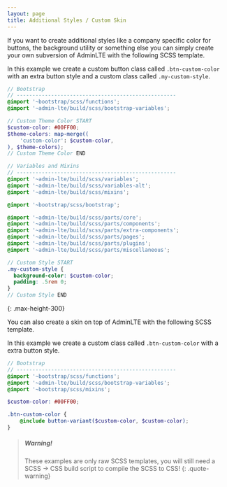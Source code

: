 ```yaml
---
layout: page
title: Additional Styles / Custom Skin
---
```


If you want to create additional styles like a company specific color for buttons, the background utility or something else you can simply create your own subversion of AdminLTE with the following SCSS template.

In this example we create a custom button class called `.btn-custom-color` with an extra button style and a custom class called `.my-custom-style`.

```scss
// Bootstrap
// ---------------------------------------------------
@import '~bootstrap/scss/functions';
@import '~admin-lte/build/scss/bootstrap-variables';

// Custom Theme Color START
$custom-color: #00FF00;
$theme-colors: map-merge((
    'custom-color': $custom-color,
), $theme-colors);
// Custom Theme Color END

// Variables and Mixins
// ---------------------------------------------------
@import '~admin-lte/build/scss/variables';
@import '~admin-lte/build/scss/variables-alt';
@import '~admin-lte/build/scss/mixins';

@import '~bootstrap/scss/bootstrap';

@import '~admin-lte/build/scss/parts/core';
@import '~admin-lte/build/scss/parts/components';
@import '~admin-lte/build/scss/parts/extra-components';
@import '~admin-lte/build/scss/parts/pages';
@import '~admin-lte/build/scss/parts/plugins';
@import '~admin-lte/build/scss/parts/miscellaneous';

// Custom Style START
.my-custom-style {
  background-color: $custom-color;
  padding: .5rem 0;
}
// Custom Style END
```
{: .max-height-300}

You can also create a skin on top of AdminLTE with the following SCSS template.

In this example we create a custom class called `.btn-custom-color` with a extra button style.

```scss
// Bootstrap
// ---------------------------------------------------
@import '~bootstrap/scss/functions';
@import '~admin-lte/build/scss/bootstrap-variables';
@import '~bootstrap/scss/mixins';

$custom-color: #00FF00;

.btn-custom-color {
    @include button-variant($custom-color, $custom-color);
}
```


> ##### Warning!
> These examples are only raw SCSS templates, you will still need a SCSS -> CSS build script to compile the SCSS to CSS!
{: .quote-warning}
